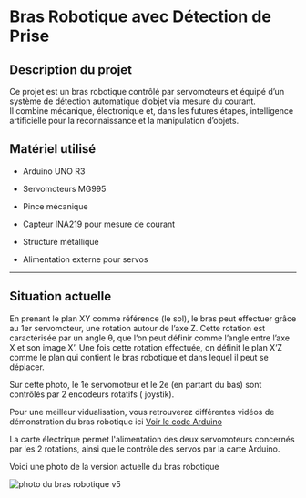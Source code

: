 #  Bras Robotique avec Détection de Prise

##  Description du projet
Ce projet est un bras robotique contrôlé par servomoteurs et équipé d’un système de détection automatique d’objet via mesure du courant.  
Il combine mécanique, électronique et, dans les futures étapes, intelligence artificielle pour la reconnaissance et la manipulation d’objets.







## Matériel utilisé
- Arduino UNO R3

- Servomoteurs MG995
- Pince mécanique 
- Capteur INA219 pour mesure de courant
- Structure métallique
- Alimentation externe pour servos

---

## Situation actuelle
En prenant le plan XY comme référence (le sol), le bras peut effectuer grâce au 1er servomoteur, une rotation autour de l’axe Z. Cette rotation est caractérisée par un angle θ, que l’on peut définir comme l’angle entre l’axe X et son image X’. Une fois cette rotation effectuée, on définit le plan X’Z comme le plan qui contient le bras robotique et dans lequel il peut se déplacer.

Sur cette photo, le 1e servomoteur et le 2e (en partant du bas) sont contrôlés par 2 encodeurs rotatifs ( joystik).


Pour une meilleur vidualisation, vous retrouverez différentes vidéos de démonstration du bras robotique ici [Voir le code Arduino](Robitic-arm-project/software/arduino/Code_arduino.md)


La carte électrique permet l'alimentation des deux servomoteurs concernés par les 2 rotations, ainsi que le contrôle des servos par la carte Arduino.

Voici une photo de la  version actuelle du bras robotique

![photo du bras robotique v5](https://github.com/user-attachments/assets/93f615bb-70fa-482b-91ab-54e0d070fe3c)
